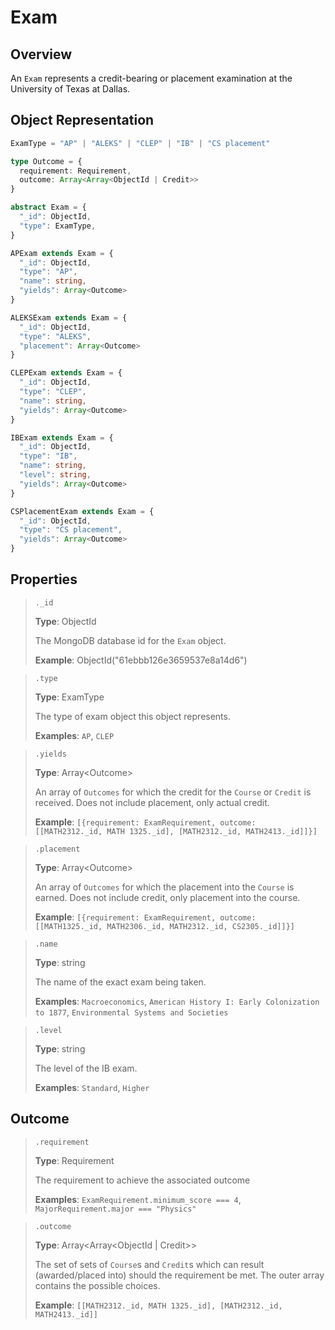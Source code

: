# Exam

## Overview

An `Exam` represents a credit-bearing or placement examination at the University of Texas at Dallas.

## Object Representation

```ts
ExamType = "AP" | "ALEKS" | "CLEP" | "IB" | "CS placement"

type Outcome = {
  requirement: Requirement,
  outcome: Array<Array<ObjectId | Credit>>
}

abstract Exam = {
  "_id": ObjectId,
  "type": ExamType,
}

APExam extends Exam = {
  "_id": ObjectId,
  "type": "AP",
  "name": string,
  "yields": Array<Outcome>
}

ALEKSExam extends Exam = {
  "_id": ObjectId,
  "type": "ALEKS",
  "placement": Array<Outcome>
}

CLEPExam extends Exam = {
  "_id": ObjectId,
  "type": "CLEP",
  "name": string,
  "yields": Array<Outcome>
}

IBExam extends Exam = {
  "_id": ObjectId,
  "type": "IB",
  "name": string,
  "level": string,
  "yields": Array<Outcome>
}

CSPlacementExam extends Exam = {
  "_id": ObjectId,
  "type": "CS placement",
  "yields": Array<Outcome>
}
```

## Properties

> `._id`
>
> **Type**: ObjectId
>
> The MongoDB database id for the `Exam` object.
>
> **Example**: ObjectId("61ebbb126e3659537e8a14d6")

> `.type`
>
> **Type**: ExamType
>
> The type of exam object this object represents.
>
> **Examples**: `AP`, `CLEP`

> `.yields`
>
> **Type**: Array\<Outcome>
>
> An array of `Outcomes` for which the credit for the `Course` or `Credit` is received. Does not include placement, only actual credit.
>
> **Example**: `[{requirement: ExamRequirement, outcome: [[MATH2312._id, MATH 1325._id], [MATH2312._id, MATH2413._id]]}]`

> `.placement`
>
> **Type**: Array\<Outcome>
>
> An array of `Outcomes` for which the placement into the `Course` is earned. Does not include credit, only placement into the course.
>
> **Example**: `[{requirement: ExamRequirement, outcome: [[MATH1325._id, MATH2306._id, MATH2312._id, CS2305._id]]}]`

> `.name`
>
> **Type**: string
>
> The name of the exact exam being taken.
>
> **Examples**: `Macroeconomics`, `American History I: Early Colonization to 1877`, `Environmental Systems and Societies`

> `.level`
>
> **Type**: string
>
> The level of the IB exam.
>
> **Examples**: `Standard`, `Higher`

## Outcome

> `.requirement`
>
> **Type**: Requirement
>
> The requirement to achieve the associated outcome
>
> **Examples**: `ExamRequirement.minimum_score === 4`, `MajorRequirement.major === "Physics"`

> `.outcome`
>
> **Type**: Array<Array<ObjectId | Credit>>
>
> The set of sets of `Course`s and `Credit`s which can result (awarded/placed into) should the requirement be met.
> The outer array contains the possible choices.
>
> **Example**: `[[MATH2312._id, MATH 1325._id], [MATH2312._id, MATH2413._id]]`
